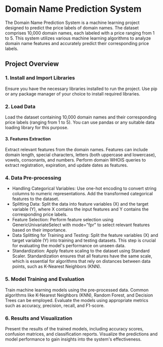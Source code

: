 # Domain Name Prediction System
The Domain Name Prediction System is a machine learning project designed to predict the price labels of domain names. The dataset comprises 10,000 domain names, each labeled with a price ranging from 1 to 5. This system utilizes various machine learning algorithms to analyze domain name features and accurately predict their corresponding price labels.

## Project Overview
### 1. Install and Import Libraries
Ensure you have the necessary libraries installed to run the project. Use pip or any package manager of your choice to install required libraries.

### 2. Load Data
Load the dataset containing 10,000 domain names and their corresponding price labels (ranging from 1 to 5). You can use pandas or any suitable data loading library for this purpose.

#### 3. Features Extraction
Extract relevant features from the domain names. Features can include domain length, special characters, letters (both uppercase and lowercase), vowels, consonants, and numbers.
Perform domain WHOIS queries to extract registration, expiration, and update dates as features.
### 4. Data Pre-processing
- Handling Categorical Variables:
Use one-hot encoding to convert string columns to numeric representations.
Add the transformed categorical features to the dataset.
- Splitting Data:
Split the data into feature variables (X) and the target variable (Y), where X contains the input features and Y contains the corresponding price labels.
- Feature Selection:
Perform feature selection using GenericUnivariateSelect with mode="fpr" to select relevant features based on their importance.
- Data Splitting for Training and Testing:
Split the feature variables (X) and target variable (Y) into training and testing datasets. This step is crucial for evaluating the model's performance on unseen data.
- Standardization:
Apply feature scaling to the dataset using Standard Scaler. Standardization ensures that all features have the same scale, which is essential for algorithms that rely on distances between data points, such as K-Nearest Neighbors (KNN).
### 5. Model Training and Evaluation
Train machine learning models using the pre-processed data. Common algorithms like K-Nearest Neighbors (KNN), Random Forest, and Decision Trees can be employed.
Evaluate the models using appropriate metrics such as accuracy, precision, recall, and F1-score.
### 6. Results and Visualization
Present the results of the trained models, including accuracy scores, confusion matrices, and classification reports.
Visualize the predictions and model performance to gain insights into the system's effectiveness.
